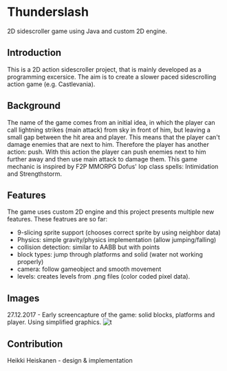 # Thunderslash
2D sidescroller game using Java and custom 2D engine.

## Introduction
This is a 2D action sidescroller project, that is mainly developed as a programming excersice. 
The aim is to create a slower paced sidescrolling action game (e.g. Castlevania). 

## Background 
The name of the game comes from an initial idea, in which the
player can call lightning strikes (main attack) from sky in front of him, but leaving a small gap between the hit area and player.
This means that the player can't damage enemies that are next to him. Therefore the player has another action: push. 
With this action the player can push enemies next to him further away and then use main attack to damage them.
This game mechanic is inspired by F2P MMORPG Dofus' Iop class spells: Intimidation and Strengthstorm.

## Features
The game uses custom 2D engine and this project presents multiple new features. These featrues are so far:
* 9-slicing sprite support (chooses correct sprite by using neighbor data)
* Physics: simple gravity/physics implementation (allow jumping/falling)
* collision detection: similar to AABB but with points
* block types: jump through platforms and solid (water not working properly)
* camera: follow gameobject and smooth movement
* levels: creates levels from .png files (color coded pixel data).

## Images
27.12.2017 - Early screencapture of the game: solid blocks, platforms and player. Using simplified graphics.
![t](https://user-images.githubusercontent.com/7894317/34393185-5721752a-eb59-11e7-85de-7406b7c64cef.png)

## Contribution
Heikki Heiskanen - design & implementation
